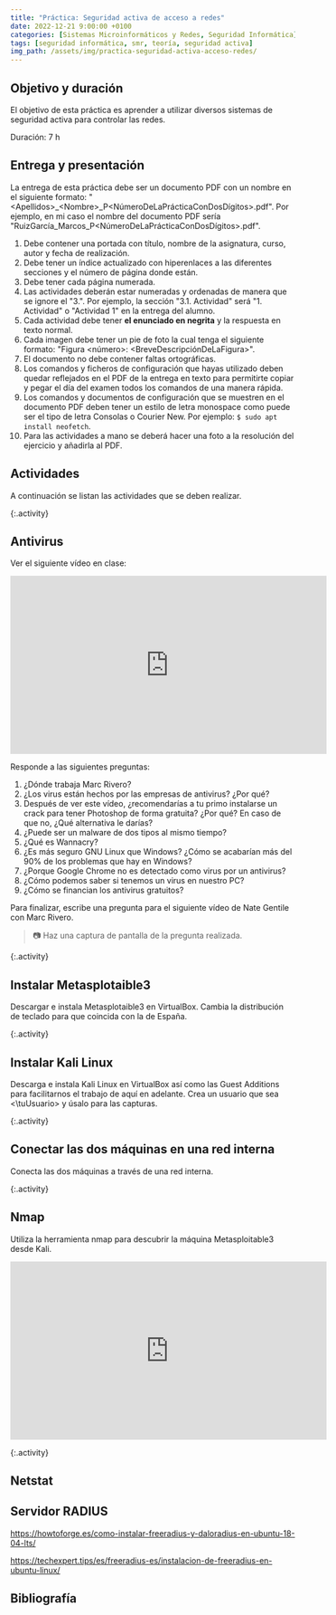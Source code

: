 ```yaml
---
title: "Práctica: Seguridad activa de acceso a redes"
date: 2022-12-21 9:00:00 +0100
categories: [Sistemas Microinformáticos y Redes, Seguridad Informática]
tags: [seguridad informática, smr, teoría, seguridad activa]
img_path: /assets/img/practica-seguridad-activa-acceso-redes/
---
```


## Objetivo y duración

El objetivo de esta práctica es aprender a utilizar diversos sistemas de seguridad activa para controlar las redes.

Duración: 7 h

## Entrega y presentación

La entrega de esta práctica debe ser un documento PDF con un nombre en el siguiente formato: "\<Apellidos\>_\<Nombre\>_P\<NúmeroDeLaPrácticaConDosDígitos\>.pdf". Por ejemplo, en mi caso el nombre del documento PDF sería "RuizGarcía_Marcos_P\<NúmeroDeLaPrácticaConDosDígitos\>.pdf".

1. Debe contener una portada con título, nombre de la asignatura, curso, autor y fecha de realización.
2. Debe tener un índice actualizado con hiperenlaces a las diferentes secciones y el número de página donde están.
3. Debe tener cada página numerada.
4. Las actividades deberán estar numeradas y ordenadas de manera que se ignore el "3.". Por ejemplo, la sección "3.1. Actividad" será "1. Actividad" o "Actividad 1" en la entrega del alumno.
5. Cada actividad debe tener **el enunciado en negrita** y la respuesta en texto normal.
6. Cada imagen debe tener un pie de foto la cual tenga el siguiente formato: "Figura \<número\>: \<BreveDescripciónDeLaFigura\>".
7. El documento no debe contener faltas ortográficas.
8. Los comandos y ficheros de configuración que hayas utilizado deben quedar reflejados en el PDF de la entrega en texto para permitirte copiar y pegar el día del examen todos los comandos de una manera rápida.
9. Los comandos y documentos de configuración que se muestren en el documento PDF deben tener un estilo de letra monospace como puede ser el tipo de letra Consolas o Courier New. Por ejemplo: `$ sudo apt install neofetch`.
10. Para las actividades a mano se deberá hacer una foto a la resolución del ejercicio y añadirla al PDF.

## Actividades

A continuación se listan las actividades que se deben realizar.

{:.activity}
## Antivirus

Ver el siguiente vídeo en clase:

<iframe width="560" height="315" src="https://www.youtube.com/embed/SbdO7BAsGq8" title="YouTube video player" frameborder="0" allow="accelerometer; autoplay; clipboard-write; encrypted-media; gyroscope; picture-in-picture; web-share" allowfullscreen></iframe>

Responde a las siguientes preguntas:

1. ¿Dónde trabaja Marc Rivero?
2. ¿Los virus están hechos por las empresas de antivirus? ¿Por qué?
3. Después de ver este vídeo, ¿recomendarías a tu primo instalarse un crack para tener Photoshop de forma gratuita? ¿Por qué? En caso de que no, ¿Qué alternativa le darías?
4. ¿Puede ser un malware de dos tipos al mismo tiempo?
5. ¿Qué es Wannacry?
6. ¿Es más seguro GNU Linux que Windows? ¿Cómo se acabarían más del 90% de los problemas que hay en Windows?
7. ¿Porque Google Chrome no es detectado como virus por un antivirus?
8. ¿Cómo podemos saber si tenemos un virus en nuestro PC?
9. ¿Cómo se financian los antivirus gratuitos?

Para finalizar, escribe una pregunta para el siguiente vídeo de Nate Gentile con Marc Rivero.

> 📷 Haz una captura de pantalla de la pregunta realizada.

{:.activity}
## Instalar Metasplotaible3

Descargar e instala Metasplotaible3 en VirtualBox. Cambia la distribución de teclado para que coincida con la de España.

{:.activity}
## Instalar Kali Linux

Descarga e instala Kali Linux en VirtualBox así como las Guest Additions para facilitarnos el trabajo de aquí en adelante. Crea un usuario que sea <\tuUsuario\> y úsalo para las capturas.

{:.activity}
## Conectar las dos máquinas en una red interna

Conecta las dos máquinas a través de una red interna.

{:.activity}
## Nmap

Utiliza la herramienta nmap para descubrir la máquina Metasploitable3 desde Kali.

<iframe width="560" height="315" src="https://www.youtube.com/embed/apvgul-8UsM" title="YouTube video player" frameborder="0" allow="accelerometer; autoplay; clipboard-write; encrypted-media; gyroscope; picture-in-picture" allowfullscreen></iframe>

{:.activity}
## Netstat

## Servidor RADIUS

https://howtoforge.es/como-instalar-freeradius-y-daloradius-en-ubuntu-18-04-lts/

https://techexpert.tips/es/freeradius-es/instalacion-de-freeradius-en-ubuntu-linux/


## Bibliografía

